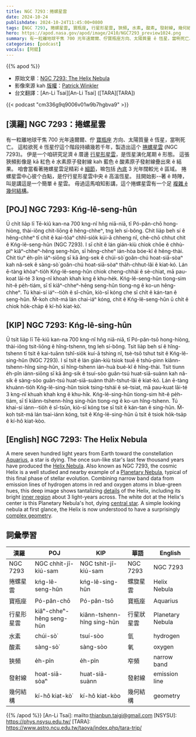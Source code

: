 ```yaml
---
title: NGC 7293：捲螺星雲
date: 2024-10-24
publishdate: 2024-10-24T11:45:00+0800
tags: [NGC 7293, 捲螺星雲, 寶瓶座, 行星形星雲, 狹頻, 水素, 酸素, 發射線, 幾何結構]
hero: https://apod.nasa.gov/apod/image/2410/NGC7293_preview1024.png
summary: 有一粒離地球干焦 700 光年遠爾爾、佇寶瓶座方向、太陽質量 ê 恆星，當咧死亡。
categories: [podcast]
vocals: [阿錕]
---
```


{{% apod %}}

- 原始文章：[NGC 7293: The Helix Nebula](https://apod.nasa.gov/apod/ap241024.html)
- 影像來源 kah [版權][copyright]：[Patrick Winkler](http://www.celestialobjects.net/contact/)
- 台文翻譯：[An-Li Tsai][An-Li Tsai] ([TARA][TARA])

{{< podcast "cm336g9q9006v01w9b7hgbva9" >}}

## [漢羅] NGC 7293：捲螺星雲
有一粒離地球干焦 700 光年遠爾爾、佇 [寶瓶座][Aquarius] 方向、太陽質量 ê 恆星，當咧死亡。
這粒欲死 ê 恆星佇這个階段持續幾若千年，製造出這个 [捲螺星雲][Helix Nebula] (NGC 7293)。
伊是一个咱研究足濟 ê 厝邊 [行星形星雲][Planetary Nebula]，是恆星演化尾期 ê 形態。
這張狹頻影像是 kā 紅色 ê 水素原子發射線 kah 藍色 ê 酸素原子發射線疊出來 ê 結果。
咱會當看著捲螺星雲足精彩 ê [細節][details]，嘛包括 [內底][inner region] 3 光年闊較光 ê 區域。
捲螺星雲中心彼个白點，是佇行星形星雲中央 ê 高溫恆星。
拄開始影--著 ê 時陣，叫是講這是一个簡單 ê 星雲。
毋過這馬咱知影講，這个捲螺星雲有一个足 [複雜 ê 幾何結構][complex geometry]。

## [POJ] NGC 7293: Kńg-lê-seng-hûn
Ū chi̍t lia̍p lī Tē-kiû kan-na 700 kng-nî hn̄g niā-niā, tī Pó-pân-chō hong-hiòng, thài-iông chit-liōng ê hêng-chheⁿ, tng leh sí-bông.
Chit lia̍p beh sí ê hêng-chheⁿ tī chit ê kai-tōaⁿ chhî-sio̍k kúi-ā chheng nî, chè-chō chhut chit ê Kńg-lê-seng-hûn (NGC 7293).
I sī chi̍t ê lán gián-kiù chiok chōe ê chhù-piⁿ kiâⁿ-chheⁿ-hêng seng-hûn, sī hêng-chheⁿ ián-hòa bóe-kî ê hêng-thài.
Chit tiuⁿ e̍h-pîn iáⁿ-siōng sī kā âng-sek ê chúi-sò͘ goân-chú hoat-siā-sòaⁿ kah nâ-sek ê sàng-sò͘ goân-chú hoat-siā-sòaⁿ tha̍h-chhut-lâi ê kiat-kó.
Lán ē-tàng khòaⁿ-tio̍h Kńg-lê-seng-hûn chiok cheng-chhái ê sè-chiat, mā pau-koat lāi-té 3 kng-nî khoah khah kng ê khu-he̍k.
Kńg-lê-seng-hûn tiong-sim hit-ê pe̍h-tiám, sī tī kiâⁿ-chheⁿ-hêng seng-hûn tiong-ng ê ko-un  hêng-chheⁿ.
Tú khai-sí iáⁿ--tio̍h ê sî-chūn, kiò-sī kóng che sī chi̍t ê kán-tan ê seng-hûn.
M̄-koh chit-má lán chai-iáⁿ kóng, chit ê Kńg-lê-seng-hûn ū chi̍t ê chiok ho̍k-cha̍p ê kí-hô kiat-kò͘.


## [KIP] NGC 7293: Kńg-lê-sing-hûn
Ū tsi̍t lia̍p lī Tē-kiû kan-na 700 kng-nî hn̄g niā-niā, tī Pó-pân-tsō hong-hiòng, thài-iông tsit-liōng ê hîng-tshenn, tng leh sí-bông.
Tsit lia̍p beh sí ê hîng-tshenn tī tsit ê kai-tuānn tshî-sio̍k kuí-ā tshing nî, tsè-tsō tshut tsit ê Kńg-lê-sing-hûn (NGC 7293).
I sī tsi̍t ê lán gián-kiù tsiok tsuē ê tshù-pinn kiânn-tshenn-hîng sing-hûn, sī hîng-tshenn ián-huà bué-kî ê hîng-thài.
Tsit tiunn e̍h-pîn iánn-siōng sī kā âng-sik ê tsuí-sòo guân-tsú huat-siā-suànn kah nâ-sik ê sàng-sòo guân-tsú huat-siā-suànn tha̍h-tshut-lâi ê kiat-kó.
Lán ē-tàng khuànn-tio̍h Kńg-lê-sing-hûn tsiok tsing-tshái ê sè-tsiat, mā pau-kuat lāi-té 3 kng-nî khuah khah kng ê khu-hi̍k.
Kńg-lê-sing-hûn tiong-sim hit-ê pe̍h-tiám, sī tī kiânn-tshenn-hîng sing-hûn tiong-ng ê ko-un  hîng-tshenn.
Tú khai-sí iánn--tio̍h ê sî-tsūn, kiò-sī kóng tse sī tsi̍t ê kán-tan ê sing-hûn.
M̄-koh tsit-má lán tsai-iánn kóng, tsit ê Kńg-lê-sing-hûn ū tsi̍t ê tsiok ho̍k-tsa̍p ê kí-hô kiat-kòo.

## [English] NGC 7293: The Helix Nebula
A mere seven hundred light years from Earth toward the constellation [Aquarius][Aquarius], a star is dying.
The once sun-like star's last few thousand years have produced the [Helix Nebula][Helix Nebula].
Also known as NGC 7293, the cosmic Helix is a well studied and nearby example of a [Planetary Nebula][Planetary Nebula], typical of this final phase of stellar evolution.
Combining narrow band data from emission lines of hydrogen atoms in red and oxygen atoms in blue-green hues, this deep image shows tantalizing [details][details] of the Helix, including its bright [inner region][inner region] about 3 light-years across.
The white dot at the Helix's center is this Planetary Nebula's hot, dying [central star][central star].
A simple looking nebula at first glance, the Helix is now understood to have a surprisingly [complex geometry][complex geometry].

## 詞彙學習
|漢羅|POJ|KIP|華語|English|
|-|-|-|-|-|
| NGC 7293 | NGC chhit-jī-kiú-sam | NGC tshit-jī-kiú-sam | NGC 7293 | NGC 7293 |
| 捲螺星雲 | kńg-lê-seng-hûn | kńg-lê-sing-hûn | 螺旋星雲 | Helix Nebula |
| 寶瓶座 | Pó-pân-chō | Pó-pân-tsō | 寶瓶座 | Aquarius |
| 行星形星雲 | kiâⁿ-chheⁿ-hêng seng-hûn | kiânn-tshenn-hîng sing-hûn | 行星狀星雲 | Planetary Nebula |
| 水素 | chúi-sò͘ | tsuí-sòo | 氫 | hydrogen |
| 酸素 | sàng-sò͘ | sàng-sòo | 氧 | oxygen |
| 狹頻 | e̍h-pîn | e̍h-pîn | 窄頻 | narrow band |
| 發射線 | hoat-siā-sòaⁿ | huat-siā-suànn | 發射線 | emission line |
| 幾何結構 | kí-hô kiat-kò͘ | kí-hô kiat-kòo | 幾何結構 | geometry |


{{% /apod %}}
[An-Li Tsai]: mailto:thianbun.taigi@gmail.com
[NSYSU]: https://phys.nsysu.edu.tw/
[TARA]: https://www.astro.ncu.edu.tw/taova/index.php/tara-trip/

[copyright]: https://apod.nasa.gov/apod/fap/lib/about_apod.html#srapply
[License3]: https://creativecommons.org/licenses/by/3.0/
[License2]:https://creativecommons.org/licenses/by-nc-nd/2.0/

[Aquarius]:http://hawastsoc.org/deepsky/aqr/index.html
[Helix Nebula]:https://en.wikipedia.org/wiki/Helix_Nebula
[Planetary Nebula]:http://en.wikipedia.org/wiki/Planetary_nebula
[details]:https://stsci-opo.org/STScI-01EVT8HWJ754VADGE57NY9VWXP.jpg
[inner region]:https://apod.nasa.gov/apod/ap030510.html
[central star]:https://hubblesite.org/contents/media/images/2003/11/1317-Image.html
[complex geometry]:https://hubblesite.org/contents/news-releases/2004/news-2004-32.html
